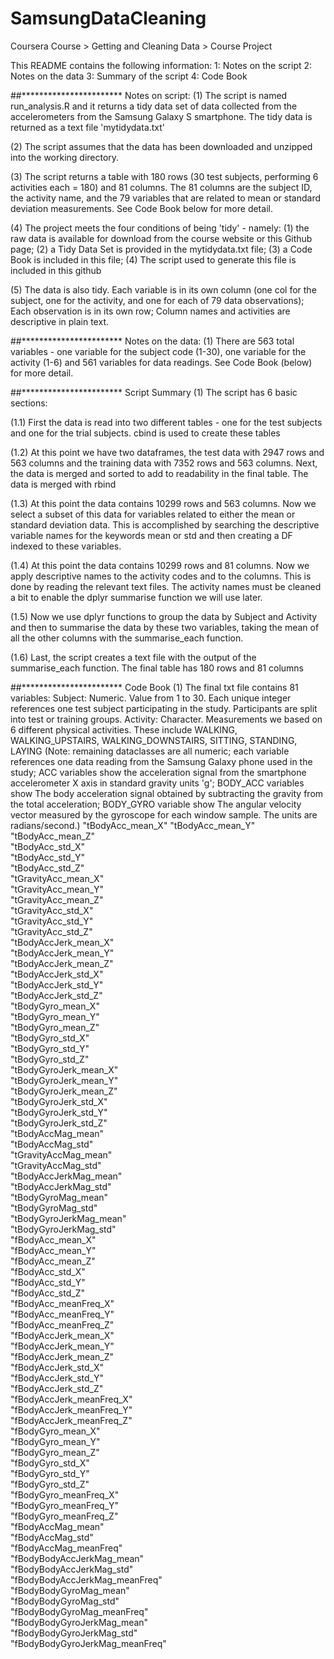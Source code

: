 # SamsungDataCleaning
Coursera Course > Getting and Cleaning Data > Course Project

This README contains the following information:
1: Notes on the script
2: Notes on the data
3: Summary of the script
4: Code Book

##***********************
Notes on script:
(1) The script is named run_analysis.R and it returns a tidy data set of data collected from the accelerometers from the Samsung Galaxy S smartphone. The tidy data is returned as a text file 'mytidydata.txt'

(2) The script assumes that the data has been downloaded and unzipped into the working directory.

(3) The script returns a table with 180 rows (30 test subjects, performing 6 activities each = 180) and 81 columns. The 81 columns are the subject ID, the activity name, and the 79 variables that are related to mean or standard deviation measurements. See Code Book below for more detail.

(4) The project meets the four conditions of being 'tidy' - namely: (1) the raw data is available for download from the course website or this Github page; (2) a Tidy Data Set is provided in the mytidydata.txt file; (3) a Code Book is included in this file; (4) The script used to generate this file is included in this github

(5) The data is also tidy. Each variable is in its own column (one col for the subject, one for the activity, and one for each of 79 data observations); Each observation is in its own row; Column names and activities are descriptive in plain text.

##***********************
Notes on the data:
(1) There are 563 total variables - one variable for the subject code (1-30), one variable for the activity (1-6) and 561 variables for data readings. See Code Book (below) for more detail.

##***********************
Script Summary
(1) The script has 6 basic sections:

(1.1) First the data is read into two different tables - one for the test subjects and one for the trial subjects. cbind is used to create these tables

(1.2) At this point we have two dataframes, the test data with 2947 rows and 563 columns and the training data with 7352 rows and 563 columns. Next, the data is merged and sorted to add to readability in the final table. The data is merged with rbind

(1.3) At this point the data contains 10299 rows and 563 columns. Now we select a subset of this data for variables related to either the mean or standard deviation data. This is accomplished by searching the descriptive variable names for the keywords mean or std and then creating a DF indexed to these variables. 

(1.4) At this point the data contains 10299 rows and 81 columns. Now we apply descriptive names to the activity codes and to the columns. This is done by reading the relevant text files. The activity names must be cleaned a bit to enable the dplyr summarise function we will use later.

(1.5) Now we use dplyr functions to group the data by Subject and Activity and then to summarise the data by these two variables, taking the mean of all the other columns with the summarise_each function.

(1.6) Last, the script creates a text file with the output of the summarise_each function. The final table has 180 rows and 81 columns

##***********************
Code Book
(1) The final txt file contains 81 variables:
Subject: Numeric. Value from 1 to 30. Each unique integer references one test subject participating in the study. Participants are split into test or training groups.
Activity: Character. Measurements we based on 6 different physical activities. These include WALKING, WALKING_UPSTAIRS, WALKING_DOWNSTAIRS, SITTING, STANDING, LAYING
(Note: remaining dataclasses are all numeric; each variable references one data reading from the Samsung Galaxy phone used in the study; ACC variables show the acceleration signal from the smartphone accelerometer X axis in standard gravity units 'g'; BODY_ACC variables show The body acceleration signal obtained by subtracting the gravity from the total acceleration; BODY_GYRO variable show The angular velocity vector measured by the gyroscope for each window sample. The units are radians/second.)
"tBodyAcc_mean_X"
"tBodyAcc_mean_Y"             
"tBodyAcc_mean_Z"              
"tBodyAcc_std_X"              
"tBodyAcc_std_Y"                
"tBodyAcc_std_Z"               
"tGravityAcc_mean_X"            
"tGravityAcc_mean_Y"           
"tGravityAcc_mean_Z"            
"tGravityAcc_std_X"            
"tGravityAcc_std_Y"             
"tGravityAcc_std_Z"            
"tBodyAccJerk_mean_X"           
"tBodyAccJerk_mean_Y"          
"tBodyAccJerk_mean_Z"           
"tBodyAccJerk_std_X"           
"tBodyAccJerk_std_Y"            
"tBodyAccJerk_std_Z"           
"tBodyGyro_mean_X"              
"tBodyGyro_mean_Y"             
"tBodyGyro_mean_Z"              
"tBodyGyro_std_X"              
"tBodyGyro_std_Y"               
"tBodyGyro_std_Z"              
"tBodyGyroJerk_mean_X"          
"tBodyGyroJerk_mean_Y"         
"tBodyGyroJerk_mean_Z"          
"tBodyGyroJerk_std_X"          
"tBodyGyroJerk_std_Y"           
"tBodyGyroJerk_std_Z"          
"tBodyAccMag_mean"              
"tBodyAccMag_std"              
"tGravityAccMag_mean"           
"tGravityAccMag_std"           
"tBodyAccJerkMag_mean"          
"tBodyAccJerkMag_std"          
"tBodyGyroMag_mean"             
"tBodyGyroMag_std"             
"tBodyGyroJerkMag_mean"         
"tBodyGyroJerkMag_std"         
"fBodyAcc_mean_X"               
"fBodyAcc_mean_Y"              
"fBodyAcc_mean_Z"               
"fBodyAcc_std_X"               
"fBodyAcc_std_Y"                
"fBodyAcc_std_Z"               
"fBodyAcc_meanFreq_X"           
"fBodyAcc_meanFreq_Y"          
"fBodyAcc_meanFreq_Z"           
"fBodyAccJerk_mean_X"          
"fBodyAccJerk_mean_Y"           
"fBodyAccJerk_mean_Z"          
"fBodyAccJerk_std_X"            
"fBodyAccJerk_std_Y"           
"fBodyAccJerk_std_Z"            
"fBodyAccJerk_meanFreq_X"      
"fBodyAccJerk_meanFreq_Y"       
"fBodyAccJerk_meanFreq_Z"      
"fBodyGyro_mean_X"              
"fBodyGyro_mean_Y"             
"fBodyGyro_mean_Z"              
"fBodyGyro_std_X"              
"fBodyGyro_std_Y"               
"fBodyGyro_std_Z"              
"fBodyGyro_meanFreq_X"          
"fBodyGyro_meanFreq_Y"         
"fBodyGyro_meanFreq_Z"          
"fBodyAccMag_mean"             
"fBodyAccMag_std"               
"fBodyAccMag_meanFreq"         
"fBodyBodyAccJerkMag_mean"      
"fBodyBodyAccJerkMag_std"      
"fBodyBodyAccJerkMag_meanFreq"  
"fBodyBodyGyroMag_mean"        
"fBodyBodyGyroMag_std"          
"fBodyBodyGyroMag_meanFreq"    
"fBodyBodyGyroJerkMag_mean"     
"fBodyBodyGyroJerkMag_std"     
"fBodyBodyGyroJerkMag_meanFreq"